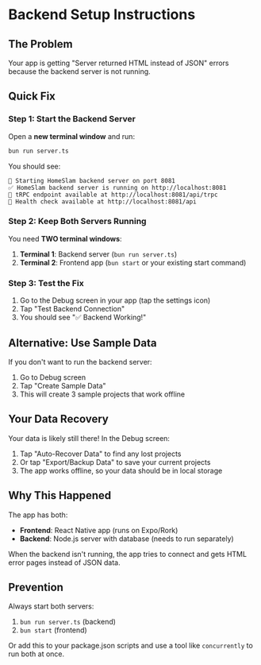 # Backend Setup Instructions

## The Problem
Your app is getting "Server returned HTML instead of JSON" errors because the backend server is not running.

## Quick Fix

### Step 1: Start the Backend Server
Open a **new terminal window** and run:
```bash
bun run server.ts
```

You should see:
```
🚀 Starting HomeSlam backend server on port 8081
✅ HomeSlam backend server is running on http://localhost:8081
📡 tRPC endpoint available at http://localhost:8081/api/trpc
🏥 Health check available at http://localhost:8081/api
```

### Step 2: Keep Both Servers Running
You need **TWO terminal windows**:
1. **Terminal 1**: Backend server (`bun run server.ts`)
2. **Terminal 2**: Frontend app (`bun start` or your existing start command)

### Step 3: Test the Fix
1. Go to the Debug screen in your app (tap the settings icon)
2. Tap "Test Backend Connection"
3. You should see "✅ Backend Working!"

## Alternative: Use Sample Data
If you don't want to run the backend server:
1. Go to Debug screen
2. Tap "Create Sample Data"
3. This will create 3 sample projects that work offline

## Your Data Recovery
Your data is likely still there! In the Debug screen:
1. Tap "Auto-Recover Data" to find any lost projects
2. Or tap "Export/Backup Data" to save your current projects
3. The app works offline, so your data should be in local storage

## Why This Happened
The app has both:
- **Frontend**: React Native app (runs on Expo/Rork)
- **Backend**: Node.js server with database (needs to run separately)

When the backend isn't running, the app tries to connect and gets HTML error pages instead of JSON data.

## Prevention
Always start both servers:
1. `bun run server.ts` (backend)
2. `bun start` (frontend)

Or add this to your package.json scripts and use a tool like `concurrently` to run both at once.